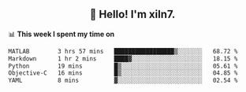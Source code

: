 <h2 align="center">👋 Hello! I'm xiln7.</h2>

📊 **This week I spent my time on**
<!--START_SECTION:waka-->

```txt
MATLAB        3 hrs 57 mins   █████████████████▒░░░░░░░   68.72 %
Markdown      1 hr 2 mins     ████▓░░░░░░░░░░░░░░░░░░░░   18.15 %
Python        19 mins         █▒░░░░░░░░░░░░░░░░░░░░░░░   05.61 %
Objective-C   16 mins         █▒░░░░░░░░░░░░░░░░░░░░░░░   04.85 %
YAML          8 mins          ▓░░░░░░░░░░░░░░░░░░░░░░░░   02.54 %
```

<!--END_SECTION:waka-->


